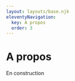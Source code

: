 ```yaml
---
layout: layouts/base.njk
eleventyNavigation:
  key: A propos
  order: 3
---
```

# A propos

En construction

